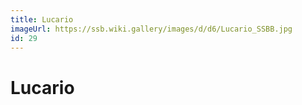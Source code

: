 ```yaml
---
title: Lucario
imageUrl: https://ssb.wiki.gallery/images/d/d6/Lucario_SSBB.jpg
id: 29
---
```


# Lucario
  